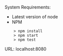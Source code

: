 System Requirements:
- Latest version of node
- NPM


```
	> npm install
	> npm start
	> npm test
```

URL: localhost:8080